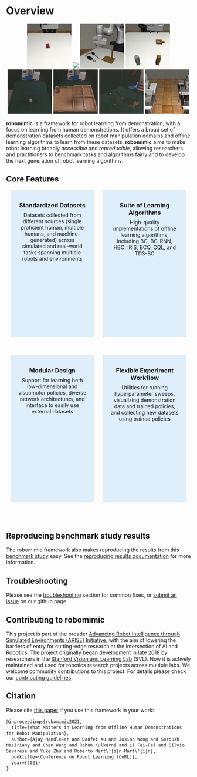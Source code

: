 # Overview

<p align="center">
  <img width="24.0%" src="../images/task_lift.gif">
  <img width="24.0%" src="../images/task_can.gif">
  <img width="24.0%" src="../images/task_tool_hang.gif">
  <img width="24.0%" src="../images/task_square.gif">
  <img width="24.0%" src="../images/task_lift_real.gif">
  <img width="24.0%" src="../images/task_can_real.gif">
  <img width="24.0%" src="../images/task_tool_hang_real.gif">
  <img width="24.0%" src="../images/task_transport.gif">
 </p>

**robomimic** is a framework for robot learning from demonstration, with a focus on learning from human demonstrations.
It offers a broad set of demonstration datasets collected on robot manipulation domains and offline learning algorithms to learn from these datasets.
**robomimic** aims to make robot learning broadly *accessible* and *reproducible*, allowing researchers and practitioners to benchmark tasks and algorithms fairly and to develop the next generation of robot learning algorithms.

## Core Features


<div style="box-sizing:border-box;" >
<section class="page-section" style="box-sizing:border-box;display:block;" >
    <div class="container" style="box-sizing:border-box;width:100%;padding-right:0.75rem;padding-left:0.75rem;margin-right:auto;margin-left:auto;" >
        <div class="row text-center" style="box-sizing:border-box;display:flex;flex-wrap:wrap;margin-right:-0.75rem;margin-left:-0.75rem;" >
            <div class="col-lg-3 col-md-6" style="box-sizing:border-box;position:relative;width:100%;padding-right:0.75rem;padding-left:0.75rem;flex:0 0 50%;max-width:50%;" >
                <div class="feature-box" style="box-sizing:border-box;background-attachment:scroll;padding-top:30px;padding-bottom:30px;padding-right:20px;padding-left:20px;margin-bottom:50px;text-align:center;border-width:1px;border-style:solid;border-color:#e6e6e6;height:400px;position:relative;background-color:#DEEEFB;background-image:none;background-repeat:repeat;background-position:top left;" >
                    <h3 style="box-sizing:border-box;margin-top:0;margin-bottom:0.5rem;" >Standardized Datasets</h3>
                    <p class="text-muted" style="box-sizing:border-box;margin-top:0;margin-bottom:1rem;" >Datasets collected from different sources (single proficient human, multiple humans, and machine-generated) across simulated and real-world tasks spanning multiple robots and environments</p>
                </div>
            </div>
            <div class="col-lg-3 col-md-6" style="box-sizing:border-box;position:relative;width:100%;padding-right:0.75rem;padding-left:0.75rem;flex:0 0 50%;max-width:50%;" >
                <div class="feature-box" style="box-sizing:border-box;background-attachment:scroll;padding-top:30px;padding-bottom:30px;padding-right:20px;padding-left:20px;margin-bottom:50px;text-align:center;border-width:1px;border-style:solid;border-color:#e6e6e6;height:400px;position:relative;background-color:#DEEEFB;background-image:none;background-repeat:repeat;background-position:top left;" >
                    <h3 style="box-sizing:border-box;margin-top:0;margin-bottom:0.5rem;" >Suite of Learning Algorithms</h3>
                    <p class="text-muted" style="box-sizing:border-box;margin-top:0;margin-bottom:1rem;" >High-quality implementations of offline learning algorithms, including BC, BC-RNN, HBC, IRIS, BCQ, CQL, and TD3-BC</p>
                </div>
            </div>
            <div class="col-lg-3 col-md-6" style="box-sizing:border-box;position:relative;width:100%;padding-right:0.75rem;padding-left:0.75rem;flex:0 0 50%;max-width:50%;" >
                <div class="feature-box" style="box-sizing:border-box;background-attachment:scroll;padding-top:30px;padding-bottom:30px;padding-right:20px;padding-left:20px;margin-bottom:50px;text-align:center;border-width:1px;border-style:solid;border-color:#e6e6e6;height:400px;position:relative;background-color:#DEEEFB;background-image:none;background-repeat:repeat;background-position:top left;" >
                    <h3 style="box-sizing:border-box;margin-top:0;margin-bottom:0.5rem;" >Modular Design</h3>
                    <p class="text-muted" style="box-sizing:border-box;margin-top:0;margin-bottom:1rem;" >Support for learning both low-dimensional and visuomotor policies, diverse network architectures, and interface to easily use external datasets</p>
                </div>
            </div>
            <div class="col-lg-3 col-md-6" style="box-sizing:border-box;position:relative;width:100%;padding-right:0.75rem;padding-left:0.75rem;flex:0 0 50%;max-width:50%;" >
                <div class="feature-box" style="box-sizing:border-box;background-attachment:scroll;padding-top:30px;padding-bottom:30px;padding-right:20px;padding-left:20px;margin-bottom:50px;text-align:center;border-width:1px;border-style:solid;border-color:#e6e6e6;height:400px;position:relative;background-color:#DEEEFB;background-image:none;background-repeat:repeat;background-position:top left;" >
                    <h3 style="box-sizing:border-box;margin-top:0;margin-bottom:0.5rem;" >Flexible Experiment Workflow</h3>
                    <p class="text-muted" style="box-sizing:border-box;margin-top:0;margin-bottom:1rem;" >Utilities for running hyperparameter sweeps, visualizing demonstration data and trained policies, and collecting new datasets using trained policies</p>
                </div>
            </div>
        </div>
    </div>
</section>
</div>

<!--
<style>
  .column {
      width: 45%;
      float: left;
      margin-right: 3%;
      margin-bottom: 20px;
      text-align: center;
      padding: 20px;
      height: 250px;
  }

  .column:last-child {
      margin-right: 0;
  }

  .clear {
      clear: both;
  }
  
  @media screen and (max-width : 1024px) {
    .column {
		width: 50%;
		float: left;
		margin-right: 0;
		padding: 15px;
	}
}

@media screen and (max-width : 767px) {
    .column {
		width: 100%;
		float: none;
		padding: 15px 0;
	}
}
</style>

<div class="row">
  <div class="column" style="background-color:#DEEEFB;">  
    <h4>Suite of Learning Algorithms</h4>
    <p>High-quality implementations of offline learning algorithms, including BC, BC-RNN, HBC, IRIS, BCQ, CQL, and TD3-BC</p>
  </div>
  <div class="column" style="background-color:#DEEEFB;">
    <h4>Standardized Datasets</h4>
    <p>Datasets collected from different sources (single proficient human, multiple humans, and machine-generated) across simulated and real-world tasks spanning multiple robots and environments</p>
  </div>
  <div class="column" style="background-color:#DEEEFB;">
    <h4>Modular Design</h4>
    <p>Support for learning both low-dimensional and visuomotor policies, diverse network architectures, and interface to easily use external datasets</p>
  </div>
  <div class="column" style="background-color:#DEEEFB;">
    <h4>Flexible Experiment Workflow</h4>
    <p>Utilities for running hyperparameter sweeps, visualizing demonstration data and trained policies, and collecting new datasets using trained policies</p>
  </div>
</div>
-->

<!-- 1. **Offline Learning Algorithms**
High-quality implementations of offline learning algorithms, including BC, BC-RNN, HBC, IRIS, BCQ, CQL, and TD3-BC
2. **Standardized Datasets**
Datasets collected from different sources (single proficient human, multiple humans, and machine-generated) across simulated and real-world tasks spanning multiple robots and environments
3. **Modular Design**
Support for learning both low-dimensional and visuomotor policies, diverse network architectures, and interface to easily use external datasets
4. **Flexible Experiment Workflow**
Utilities for running hyperparameter sweeps, visualizing demonstration data and trained policies, and collecting new datasets using trained policies -->

## Reproducing benchmark study results

The robomimic framework also makes reproducing the results from this [benchmark study](https://arise-initiative.github.io/robomimic-web/study) easy. See the [reproducing results documentation](./results.html) for more information.

## Troubleshooting

Please see the [troubleshooting](../miscellaneous/troubleshooting.html) section for common fixes, or [submit an issue](https://github.com/ARISE-Initiative/robomimic/issues) on our github page.

## Contributing to robomimic
This project is part of the broader [Advancing Robot Intelligence through Simulated Environments (ARISE) Initiative](https://github.com/ARISE-Initiative), with the aim of lowering the barriers of entry for cutting-edge research at the intersection of AI and Robotics.
The project originally began development in late 2018 by researchers in the [Stanford Vision and Learning Lab](http://svl.stanford.edu/) (SVL).
Now it is actively maintained and used for robotics research projects across multiple labs.
We welcome community contributions to this project.
For details please check our [contributing guidelines](../miscellaneous/contributing.html).

## Citation

Please cite [this paper](https://arxiv.org/abs/2108.03298) if you use this framework in your work:

```
@inproceedings{robomimic2021,
  title={What Matters in Learning from Offline Human Demonstrations for Robot Manipulation},
  author={Ajay Mandlekar and Danfei Xu and Josiah Wong and Soroush Nasiriany and Chen Wang and Rohun Kulkarni and Li Fei-Fei and Silvio Savarese and Yuke Zhu and Roberto Mart\'{i}n-Mart\'{i}n},
  booktitle={Conference on Robot Learning (CoRL)},
  year={2021}
}
```